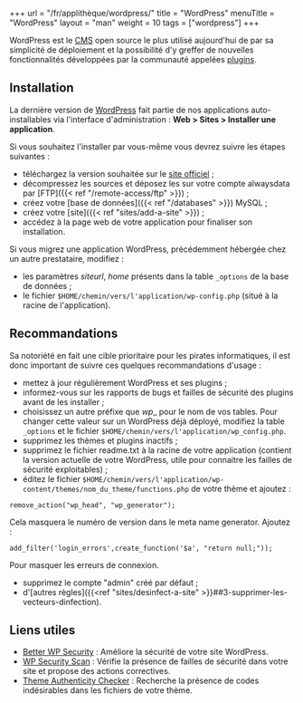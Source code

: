 +++
url = "/fr/applithèque/wordpress/"
title = "WordPress"
menuTitle = "WordPress"
layout = "man"
weight = 10
tags = ["wordpress"]
+++

WordPress est le [CMS](http://fr.wikipedia.org/wiki/Syst%C3%A8me_de_gestion_de_contenu) open source le plus utilisé aujourd'hui de par sa simplicité de déploiement et la possibilité d'y greffer de nouvelles fonctionnalités développées par la communauté appelées [plugins](http://wordpress.org/plugins/).

## Installation

La dernière version de [WordPress](https://fr.wordpress.org/) fait partie de nos applications auto-installables via l'interface d'administration : **Web > Sites > Installer une application**.

Si vous souhaitez l'installer par vous-même vous devrez suivre les étapes suivantes :

- téléchargez la version souhaitée sur le [site officiel](http://www.WordPress-fr.net/telechargements/) ;
- décompressez les sources et déposez les sur votre compte alwaysdata par [FTP]({{< ref "/remote-access/ftp" >}}) ;
- créez votre [base de données]({{< ref "/databases" >}}) MySQL ;
- créez votre [site]({{< ref "sites/add-a-site" >}}) ;
- accédez à la page web de votre application pour finaliser son installation.

Si vous migrez une application WordPress, précédemment hébergée chez un autre prestataire, modifiez :

- les paramètres _siteurl_, _home_ présents dans la table `_options` de la base de données ;
- le fichier `$HOME/chemin/vers/l'application/wp-config.php` (situé à la racine de l'application).

## Recommandations

Sa notoriété en fait une cible prioritaire pour les pirates informatiques, il est donc important de suivre ces quelques recommandations d'usage :

- mettez à jour régulièrement WordPress et ses plugins ;
- informez-vous sur les rapports de bugs et failles de sécurité des plugins avant de les installer ;
- choisissez un autre préfixe que _wp__ pour le nom de vos tables. Pour changer cette valeur sur un WordPress déjà déployé, modifiez la table `_options` et le fichier `$HOME/chemin/vers/l'application/wp_config.php`.
- supprimez les thèmes et plugins inactifs ;
- supprimez le fichier readme.txt à la racine de votre application (contient la version actuelle de votre WordPress, utile pour connaitre les failles de sécurité exploitables) ;
- éditez le fichier `$HOME/chemin/vers/l'application/wp-content/themes/nom_du_theme/functions.php` de votre thème et ajoutez :

```
remove_action("wp_head", "wp_generator");
```

Cela masquera le numéro de version dans le meta name generator. Ajoutez :

```
add_filter('login_errors',create_function('$a', "return null;"));
```

Pour masquer les erreurs de connexion.

- supprimez le compte "admin" créé par défaut ;
- d'[autres règles]({{<ref "sites/desinfect-a-site" >}}##3-supprimer-les-vecteurs-dinfection).

## Liens utiles

* [Better WP Security](http://wordpress.org/plugins/better-wp-security/) : Améliore la sécurité de votre site WordPress.
* [WP Security Scan](http://wordpress.org/plugins/wp-security-scan/) : Vérifie la présence de failles de sécurité dans votre site et propose des actions correctives.
* [Theme Authenticity Checker](http://wordpress.org/plugins/tac/) : Recherche la présence de codes indésirables dans les fichiers de votre thème.
